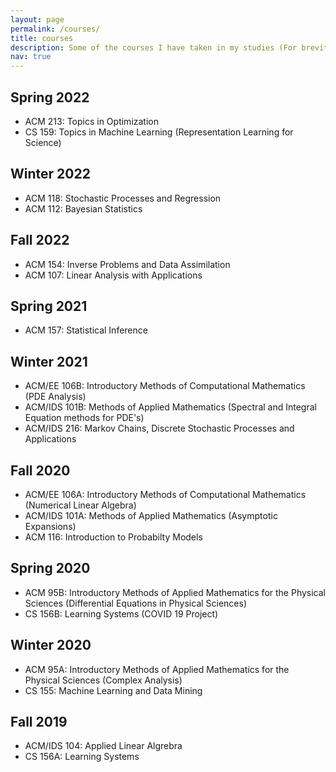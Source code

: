 ```yaml
---
layout: page
permalink: /courses/
title: courses
description: Some of the courses I have taken in my studies (For brevity, I mainly included classes in my major)
nav: true
---
```

## Spring 2022
- ACM 213: Topics in Optimization
- CS 159: Topics in Machine Learning (Representation Learning for Science)

## Winter 2022
- ACM 118: Stochastic Processes and Regression
- ACM 112: Bayesian Statistics

## Fall 2022
- ACM 154: Inverse Problems and Data Assimilation
- ACM 107: Linear Analysis with Applications

## Spring 2021
- ACM 157: Statistical Inference

## Winter 2021
- ACM/EE 106B: Introductory Methods of Computational Mathematics (PDE Analysis)
- ACM/IDS 101B: Methods of Applied Mathematics (Spectral and Integral Equation methods for PDE's)
- ACM/IDS 216: Markov Chains, Discrete Stochastic Processes and Applications

## Fall 2020
- ACM/EE 106A: Introductory Methods of Computational Mathematics (Numerical Linear Algebra)
- ACM/IDS 101A: Methods of Applied Mathematics (Asymptotic Expansions)
- ACM 116: Introduction to Probabilty Models

## Spring 2020
- ACM 95B: Introductory Methods of Applied Mathematics for the Physical Sciences (Differential Equations in Physical Sciences)
- CS 156B: Learning Systems (COVID 19 Project)

## Winter 2020
- ACM 95A: Introductory Methods of Applied Mathematics for the Physical Sciences (Complex Analysis)
- CS 155: Machine Learning and Data Mining

## Fall 2019
- ACM/IDS 104: Applied Linear Algrebra
- CS 156A: Learning Systems